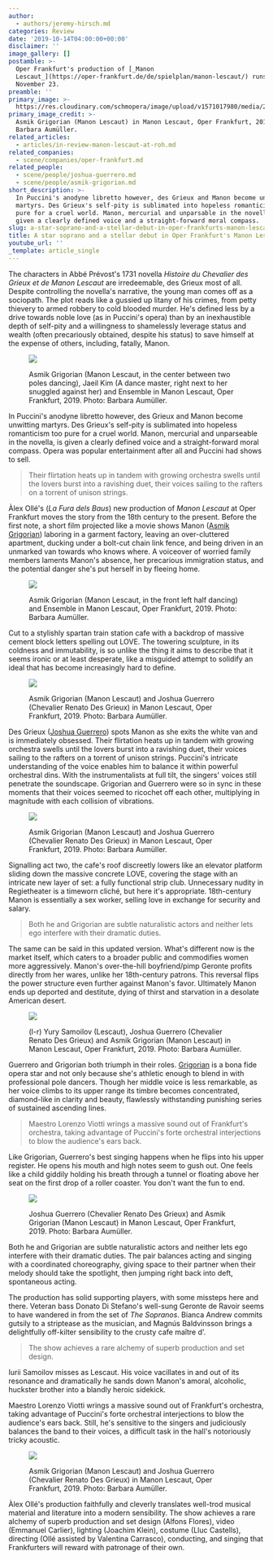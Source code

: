 ```yaml
---
author:
  - authors/jeremy-hirsch.md
categories: Review
date: '2019-10-14T04:00:00+00:00'
disclaimer: ''
image_gallery: []
postamble: >-
  Oper Frankfurt's production of [_Manon
  Lescaut_](https://oper-frankfurt.de/de/spielplan/manon-lescaut/) runs through
  November 23.
preamble: ''
primary_image: >-
  https://res.cloudinary.com/schmopera/image/upload/v1571017980/media/2019/10/sq4107_manonlescaut07_gross_zfalki.jpg
primary_image_credit: >-
  Asmik Grigorian (Manon Lescaut) in Manon Lescaut, Oper Frankfurt, 2019. Photo:
  Barbara Aumüller.
related_articles:
  - articles/in-review-manon-lescaut-at-roh.md
related_companies:
  - scene/companies/oper-frankfurt.md
related_people:
  - scene/people/joshua-guerrero.md
  - scene/people/asmik-grigorian.md
short_description: >-
  In Puccini's anodyne libretto however, des Grieux and Manon become unwitting
  martyrs. Des Grieux's self-pity is sublimated into hopeless romanticism too
  pure for a cruel world. Manon, mercurial and unparsable in the novella, is
  given a clearly defined voice and a straight-forward moral compass.
slug: a-star-soprano-and-a-stellar-debut-in-oper-frankfurts-manon-lescaut
title: A star soprano and a stellar debut in Oper Frankfurt's Manon Lescaut
youtube_url: ''
_template: article_single
---
```


The characters in Abbé Prévost's 1731 novella _Histoire du Chevalier des Grieux et de Manon Lescaut_ are irredeemable, des Grieux most of all. Despite controlling the novella's narrative, the young man comes off as a sociopath. The plot reads like a gussied up litany of his crimes, from petty thievery to armed robbery to cold blooded murder. He's defined less by a drive towards noble love (as in Puccini's opera) than by an inexhaustible depth of self-pity and a willingness to shamelessly leverage status and wealth (often precariously obtained, despite his status) to save himself at the expense of others, including, fatally, Manon.

<figure data-type="image">

![](https://res.cloudinary.com/schmopera/image/upload/v1571018055/media/2019/10/4097_manonlescaut20_gross_zmyzsb.jpg)

<figcaption>Asmik Grigorian (Manon Lescaut, in the center between two poles dancing), Jaeil Kim (A dance master, right next to her snuggled against her) and Ensemble in Manon Lescaut, Oper Frankfurt, 2019. Photo: Barbara Aumüller.</figcaption>

</figure>

In Puccini's anodyne libretto however, des Grieux and Manon become unwitting martyrs. Des Grieux's self-pity is sublimated into hopeless romanticism too pure for a cruel world. Manon, mercurial and unparseable in the novella, is given a clearly defined voice and a straight-forward moral compass. Opera was popular entertainment after all and Puccini had shows to sell.

> Their flirtation heats up in tandem with growing orchestra swells until the lovers burst into a ravishing duet, their voices sailing to the rafters on a torrent of unison strings.

Àlex Ollé's (_La Fura dels Baus_) new production of _Manon Lescaut_ at Oper Frankfurt moves the story from the 18th century to the present. Before the first note, a short film projected like a movie shows Manon ([Asmik Grigorian](/scene/people/asmik-grigorian/)) laboring in a garment factory, leaving an over-cluttered apartment, ducking under a bolt-cut chain link fence, and being driven in an unmarked van towards who knows where. A voiceover of worried family members laments Manon's absence, her precarious immigration status, and the potential danger she's put herself in by fleeing home.

<figure data-type="image">

![](https://res.cloudinary.com/schmopera/image/upload/v1571018085/media/2019/10/4100_manonlescaut05_gross_ieg8g6.jpg)

<figcaption>Asmik Grigorian (Manon Lescaut, in the front left half dancing) and Ensemble in Manon Lescaut, Oper Frankfurt, 2019. Photo: Barbara Aumüller.</figcaption>

</figure>

Cut to a stylishly spartan train station cafe with a backdrop of massive cement block letters spelling out LOVE. The towering sculpture, in its coldness and immutability, is so unlike the thing it aims to describe that it seems ironic or at least desperate, like a misguided attempt to solidify an ideal that has become increasingly hard to define.

<figure data-type="image">

![](https://res.cloudinary.com/schmopera/image/upload/v1571018148/media/2019/10/4105_manonlescaut10_gross_inszqe.jpg)

<figcaption>Asmik Grigorian (Manon Lescaut) and Joshua Guerrero (Chevalier Renato Des Grieux) in Manon Lescaut, Oper Frankfurt, 2019. Photo: Barbara Aumüller.</figcaption>

</figure>

Des Grieux ([Joshua Guerrero](/scene/people/joshua-guerrero/)) spots Manon as she exits the white van and is immediately obsessed. Their flirtation heats up in tandem with growing orchestra swells until the lovers burst into a ravishing duet, their voices sailing to the rafters on a torrent of unison strings. Puccini's intricate understanding of the voice enables him to balance it within powerful orchestral dins. With the instrumentalists at full tilt, the singers' voices still penetrate the soundscape. Grigorian and Guerrero were so in sync in these moments that their voices seemed to ricochet off each other, multiplying in magnitude with each collision of vibrations.

<figure data-type="image">

![](https://res.cloudinary.com/schmopera/image/upload/v1571018198/media/2019/10/4108_manonlescaut08_gross_ulywpi.jpg)

<figcaption>Asmik Grigorian (Manon Lescaut) and Joshua Guerrero (Chevalier Renato Des Grieux) in Manon Lescaut, Oper Frankfurt, 2019. Photo: Barbara Aumüller.</figcaption>

</figure>

Signalling act two, the cafe's roof discreetly lowers like an elevator platform sliding down the massive concrete LOVE, covering the stage with an intricate new layer of set: a fully functional strip club. Unnecessary nudity in Regietheater is a timeworn cliché, but here it's appropriate. 18th-century Manon is essentially a sex worker, selling love in exchange for security and salary.

> Both he and Grigorian are subtle naturalistic actors and neither lets ego interfere with their dramatic duties.

The same can be said in this updated version. What's different now is the market itself, which caters to a broader public and commodifies women more aggressively. Manon's over-the-hill boyfriend/pimp Geronte profits directly from her wares, unlike her 18th-century patrons. This reversal flips the power structure even further against Manon's favor. Ultimately Manon ends up deported and destitute, dying of thirst and starvation in a desolate American desert.

<figure data-type="image">

![](https://res.cloudinary.com/schmopera/image/upload/v1571018220/media/2019/10/4111_manonlescaut15_gross_e2hagg.jpg)

<figcaption>(l-r) Yury Samoilov (Lescaut), Joshua Guerrero (Chevalier Renato Des Grieux) and Asmik Grigorian (Manon Lescaut) in Manon Lescaut, Oper Frankfurt, 2019. Photo: Barbara Aumüller.</figcaption>

</figure>

Guerrero and Grigorian both triumph in their roles. [Grigorian](https://operawire.com/charles-castronuovo-asmik-grigorian-win-big-at-the-international-opera-awards/) is a bona fide opera star and not only because she's athletic enough to blend in with professional pole dancers. Though her middle voice is less remarkable, as her voice climbs to its upper range its timbre becomes concentrated, diamond-like in clarity and beauty, flawlessly withstanding punishing series of sustained ascending lines.

> Maestro Lorenzo Viotti wrings a massive sound out of Frankfurt's orchestra, taking advantage of Puccini's forte orchestral interjections to blow the audience's ears back.

Like Grigorian, Guerrero's best singing happens when he flips into his upper register. He opens his mouth and high notes seem to gush out. One feels like a child giddily holding his breath through a tunnel or floating above her seat on the first drop of a roller coaster. You don't want the fun to end.

<figure data-type="image">

![](https://res.cloudinary.com/schmopera/image/upload/v1571018251/media/2019/10/4113_manonlescaut01_gross_zleno3.jpg)

<figcaption>Joshua Guerrero (Chevalier Renato Des Grieux) and Asmik Grigorian (Manon Lescaut) in Manon Lescaut, Oper Frankfurt, 2019. Photo: Barbara Aumüller.</figcaption>

</figure>

Both he and Grigorian are subtle naturalistic actors and neither lets ego interfere with their dramatic duties. The pair balances acting and singing with a coordinated choreography, giving space to their partner when their melody should take the spotlight, then jumping right back into deft, spontaneous acting.

The production has solid supporting players, with some missteps here and there. Veteran bass Donato Di Stefano's well-sung Geronte de Ravoir seems to have wandered in from the set of _The Sopranos_. Bianca Andrew commits gutsily to a striptease as the musician, and Magnús Baldvinsson brings a delightfully off-kilter sensibility to the crusty cafe maître d'.

> The show achieves a rare alchemy of superb production and set design.

Iurii Samoilov misses as Lescaut. His voice vacillates in and out of its resonance and dramatically he sands down Manon's amoral, alcoholic, huckster brother into a blandly heroic sidekick.

Maestro Lorenzo Viotti wrings a massive sound out of Frankfurt's orchestra, taking advantage of Puccini's forte orchestral interjections to blow the audience's ears back. Still, he's sensitive to the singers and judiciously balances the band to their voices, a difficult task in the hall's notoriously tricky acoustic.

<figure data-type="image">

![](https://res.cloudinary.com/schmopera/image/upload/v1571018291/media/2019/10/4115_manonlescaut21_gross_hsy4jm.jpg)

<figcaption>Asmik Grigorian (Manon Lescaut) and Joshua Guerrero (Chevalier Renato Des Grieux) in Manon Lescaut, Oper Frankfurt, 2019. Photo: Barbara Aumüller.</figcaption>

</figure>

Àlex Ollé's production faithfully and cleverly translates well-trod musical material and literature into a modern sensibility. The show achieves a rare alchemy of superb production and set design (Alfons Flores), video (Emmanuel Carlier), lighting (Joachim Klein), costume (Lluc Castells), directing (Ollé assisted by Valentina Carrasco), conducting, and singing that Frankfurters will reward with patronage of their own.
